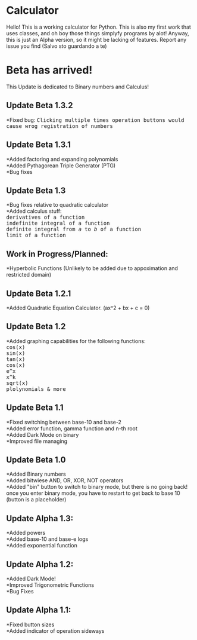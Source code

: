 # Calculator
Hello!
This is a working calculator for Python. This is also my first work that uses classes, and oh boy those things simplyfy programs by alot!
Anyway, this is just an Alpha version, so it might be lacking of features.
Report any issue you find (Salvo sto guardando a te)

<h1>Beta has arrived! </h1>
This Update is dedicated to Binary numbers and Calculus!

<h2> Update Beta 1.3.2 </h2>
*Fixed bug: <tt>Clicking multiple times operation buttons would cause wrog registration of numbers </tt>

<h2> Update Beta 1.3.1 </h2>
*Added factoring and expanding polynomials <br>
*Added Pythagorean Triple Generator (PTG) <br>
*Bug fixes

<h2> Update Beta 1.3 </h2>
*Bug fixes relative to quadratic calculator <br>
*Added calculus stuff: <br>
<tt>derivatives of a function </tt><br>
<tt>indefinite integral of a function </tt><br>
<tt>definite integral from <i>a</i> to <i>b</i> of a function</tt><br>
<tt>limit of a function</tt>

<h2>Work in Progress/Planned:</h2>
*Hyperbolic Functions (Unlikely to be added due to appoximation and restricted domain) <br>

<h2> Update Beta 1.2.1 </h2>
*Added Quadratic Equation Calculator. (ax^2 + bx + c = 0)

<h2> Update Beta 1.2 </h2>
*Added graphing capabilities for the following functions: <br>
<tt>cos(x)</tt><br>
<tt>sin(x)</tt><br>
<tt>tan(x)</tt><br>
<tt>cos(x)</tt><br>
<tt>e^x</tt><br>
<tt>x^k</tt><br>
<tt>sqrt(x)</tt><br>
<tt>plolynomials & more</tt><br>

<h2> Update Beta 1.1 </h2>
*Fixed switching between base-10 and base-2 <br>
*Added error function, gamma function and n-th root <br>
*Added Dark Mode on binary <br>
*Improved file managing

<h2> Update Beta 1.0 </h2>
*Added Binary numbers <br>
*Added bitwiese AND, OR, XOR, NOT operators <br>
*Added "bin" button to switch to binary mode, but there is no going back! once you enter binary mode, you have to restart to get back to base 10 (button is a placeholder)

<h2>Update Alpha 1.3: </h2>
*Added powers <br>
*Added base-10 and base-e logs <br>
*Added exponential function <br>

<h2>Update Alpha 1.2: </h2>
*Added Dark Mode! <br>
*Improved Trigonometric Functions <br>
*Bug Fixes

<h2>Update Alpha 1.1: </h2>
 *Fixed button sizes <br>
 *Added indicator of operation sideways
